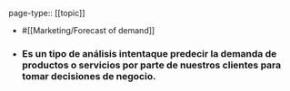 page-type:: [[topic]]

- #[[Marketing/Forecast of demand]]

- ### Es un tipo de análisis intentaque predecir la demanda de productos o servicios por parte de nuestros clientes para tomar decisiones de negocio.



